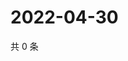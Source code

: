 # 2022-04-30

共 0 条

<!-- BEGIN WEIBO -->
<!-- 最后更新时间 Sat Apr 30 2022 19:10:54 GMT+0800 (China Standard Time) -->

<!-- END WEIBO -->
